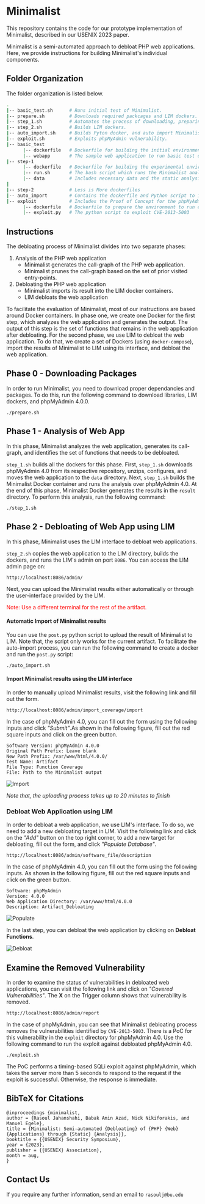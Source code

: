 Minimalist
=========

This repository contains the code for our prototype implementation of Minimalist,
described in our USENIX 2023 paper.

Minimalist is a semi-automated approach to debloat PHP web applications. Here,
we provide instructions for building Minimalist's individual components.

## Folder Organization
The folder organization is listed below.
```bash
.
|-- basic_test.sh      # Runs initial test of Minimalist.
|-- prepare.sh         # Downloads required packcages and LIM dockers.
|-- step_1.sh          # Automates the process of downloading, preparing the env., and buliding Minimalist docker
|-- step_2.sh          # Builds LIM dockers.
|-- auto_import.sh     # Builds Pyton docker, and auto import Minimalist results to LIM.
|-- exploit.sh         # Exploits phpMyAdmin vulnerability. 
|-- basic_test
      |-- dockerfile   # Dockerfile for building the initial environment for Minimalist
      |-- webapp       # The sample web application to run basic test on Minimalist
|-- step-1
      |-- dockerfile   # Dockerfile for building the experimental environment for Minimalist
      |-- run.sh       # The bash script which runs the Minimalist analysis in the docker
      |-- data         # Includes necessary data and the static analysis of Minimalist
|
|-- step-2             # Less is More dockerfiles 
|-- auto_import        # Contains the dockerfile and Python script to import Minimalist result to LIM
|-- exploit            # Includes the Proof of Concept for the phpMyAdmin vulnerability. 
      |-- dockerfile   # Dockerfile to prepare the environment to run exploit.py
      |-- exploit.py   # The python script to exploit CVE-2013-5003
```

## Instructions

The debloating process of Minimalist divides into two separate phases:

1. Analysis of the PHP web application
    * Minimalist generates the call-graph of the PHP web application. 
    * Minimalist prunes the call-graph based on the set of prior visited entry-points.
2. Debloating the PHP web application
    * Minimalist imports its result into the LIM docker containers.
    * LIM debloats the web application 

To facilitate the evaluation of Minimalist, most of our instructions are based
around Docker containers. In phase one, we create one Docker for the first step,
which analyzes the web application and generates the output. The output of this
step is the set of functions that remains in the web application after
debloating. For the second phase, we use LIM to debloat the web application. To
do that, we create a set of Dockers (using `docker-compose`), import the
results of Minimalist to LIM using its interface, and debloat the web
application.


## Phase 0 - Downloading Packages

In order to run Minimalist, you need to download proper dependancies and
packages. To do this, run the following command to download libraries, LIM
dockers, and phpMyAdmin 4.0.0.

```
./prepare.sh
```

## Phase 1 - Analysis of Web App

In this phase, Minimalist analyzes the web application, generates its
call-graph, and identifies the set of functions that needs to be debloated.

`step_1.sh` builds all the dockers for this phase. First, `step_1.sh` downloads
phpMyAdmin 4.0 from its respective repository, unzips, configures, and moves
the web application to the `data` directory. Next, `step_1.sh` builds the
Minimalist Docker container and runs the analysis over phpMyAdmin 4.0. At the
end of this phase, Minimalist Docker generates the results in the `result`
directory. To perform this analysis, run the following command:

```
./step_1.sh
```

## Phase 2 - Debloating of Web App using LIM

In this phase, Minimalist uses the LIM interface to debloat web applications.

`step_2.sh` copies the web application to the LIM directory, builds the dockers,
and runs the LIM's admin on port `8086`. You can access the LIM admin page on:

```
http://localhost:8086/admin/
```

Next, you can upload the Minimalist results either automatically or through the
user-interface provided by the LIM.

<span style="color:red">
Note: Use a different terminal for the rest of the artifact.
</span>

#### Automatic Import of Minimalist results

You can use the `post.py` python script to upload the result of Minimalist to
LIM. Note that, the script only works for the current artifact. To facilitate
the auto-import process, you can run the following command to create a docker
and run the `post.py` script:

```
./auto_import.sh
```

#### Import Minimalist results using the LIM interface

In order to manually upload Minimalist results, visit the following link and
fill out the form.

```
http://localhost:8086/admin/import_coverage/import
```

In the case of phpMyAdmin 4.0, you can fill out the form using the following
inputs and click *"Submit"*.As shown in the following figure, fill out the red
square inputs and click on the green button.



```
Software Version: phpMyAdmin 4.0.0
Original Path Prefix: Leave blank
New Path Prefix: /var/www/html/4.0.0/
Test Name: Artifact
File Type: Function Coverage
File: Path to the Minimalist output
```

![Import](img/Import.png)

*Note that, the uploading process takes up to 20 minutes to finish*
### Debloat Web Application using LIM

In order to debloat a web application, we use LIM's interface. To do so, we
need to add a new debloating target in LIM. Visit the following link and click
on the *"Add"* button on the top right corner, to add a new target for
debloating, fill out the form, and click *"Populate Database"*.

```
http://localhost:8086/admin/software_file/description
```

In the case of phpMyAdmin 4.0, you can fill out the form using the following
inputs. As shown in the following figure, fill out the red square inputs and
click on the green button.


```
Software: phpMyAdmin
Version: 4.0.0
Web Application Directory: /var/www/html/4.0.0
Description: Artifact_Debloating
```
![Populate](img/Populate.png)


In the last step, you can debloat the web application by clicking on **Debloat
Functions**.

![Debloat](img/Debloat.png)

## Examine the Removed Vulnerability

In order to examine the status of vulnerabilities in debloated web
applications, you can visit the following link and click on *"Covered
Vulnerabilities"*. The **X** on the Trigger column shows that vulnerability is
removed.


```
http://localhost:8086/admin/report
```

In the case of phpMyAdmin, you can see that Minimalist debloating process
removes the vulnerabilities identified by `CVE-2013-5003`. There is a PoC for
this vulnerability in the `exploit` directory for phpMyAdmin 4.0. Use the
following command to run the exploit against debloated phpMyAdmin 4.0.

```
./exploit.sh
```

The PoC performs a timing-based SQLi exploit against phpMyAdmin, which takes
the server more than 5 seconds to respond to the request if the exploit is
successful. Otherwise, the response is immediate.

## BibTeX for Citations
```
@inproceedings {minimalist,
author = {Rasoul Jahanshahi, Babak Amin Azad, Nick Nikiforakis, and Manuel Egele},
title = {Minimalist: Semi-automated {Debloating} of {PHP} {Web} {Applications} through {Static} {Analysis}},
booktitle = {{USENIX} Security Symposium},
year = {2023},
publisher = {{USENIX} Association},
month = aug,
}

```

## Contact Us

If you require any further information, send an email to `rasoulj@bu.edu`
